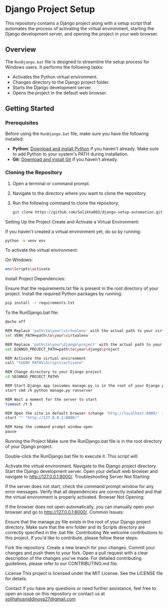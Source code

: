 # Django Project Setup

This repository contains a Django project along with a setup script that automates the process of activating the virtual environment, starting the Django development server, and opening the project in your web browser.

## Overview

The `RunDjango.bat` file is designed to streamline the setup process for Windows users. It performs the following tasks:
- Activates the Python virtual environment.
- Changes directory to the Django project folder.
- Starts the Django development server.
- Opens the project in the default web browser.

## Getting Started

### Prerequisites

Before using the `RunDjango.bat` file, make sure you have the following installed:

- **Python**: [Download and install Python](https://www.python.org/downloads/) if you haven't already. Make sure to add Python to your system's PATH during installation.
- **Git**: [Download and install Git](https://git-scm.com/downloads) if you haven't already.

### Cloning the Repository

1. Open a terminal or command prompt.
2. Navigate to the directory where you want to clone the repository.
3. Run the following command to clone the repository:

   ```bash
   git clone https://github.com/Salikha003/django-setup-automation.git
   ```


Setting Up the Project
Create and Activate a Virtual Environment:

If you haven't created a virtual environment yet, do so by running:

```bash
python -m venv env
```

To activate the virtual environment:

On Windows:

```bash
env\Scripts\activate
```

Install Project Dependencies:

Ensure that the requirements.txt file is present in the root directory of your project. Install the required Python packages by running:

```bash
pip install -r requirements.txt
```


To the RunDjango.bat file:

```bash
@echo off

REM Replace 'path\to\your\virtualenv' with the actual path to your virtual environment
set VENV_PATH=path\to\your\virtualenv

REM Replace 'path\to\your\django\project' with the actual path to your Django project
set DJANGO_PROJECT_PATH=path\to\your\django\project

REM Activate the virtual environment
call "%VENV_PATH%\Scripts\activate"

REM Change directory to your Django project
cd %DJANGO_PROJECT_PATH%

REM Start Django app (assumes manage.py is in the root of your Django project)
start cmd /k python manage.py runserver

REM Wait a moment for the server to start
timeout /t 5

REM Open the site in default browser (change 'http://localhost:8000/' if your site runs on a different URL)
start "" "http://127.0.0.1:8000/"

REM Keep the command prompt window open
pause
```


Running the Project
Make sure the RunDjango.bat file is in the root directory of your Django project.

Double-click the RunDjango.bat file to execute it. This script will:

Activate the virtual environment.
Navigate to the Django project directory.
Start the Django development server.
Open your default web browser and navigate to http://127.0.0.1:8000/.
Troubleshooting
Server Not Starting:

If the server does not start, check the command prompt window for any error messages.
Verify that all dependencies are correctly installed and that the virtual environment is properly activated.
Browser Not Opening:

If the browser does not open automatically, you can manually open your browser and go to http://127.0.0.1:8000/.
Common Issues:

Ensure that the manage.py file exists in the root of your Django project directory.
Make sure that the env folder and its Scripts directory are correctly specified in the .bat file.
Contributing
We welcome contributions to this project. If you'd like to contribute, please follow these steps:

Fork the repository.
Create a new branch for your changes.
Commit your changes and push them to your fork.
Open a pull request with a clear description of the changes you've made.
For detailed contributing guidelines, please refer to our CONTRIBUTING.md file.

License
This project is licensed under the MIT License. See the LICENSE file for details.

Contact
If you have any questions or need further assistance, feel free to open an issue on this repository or contact us at solihahusniddinova27@gmail.com


